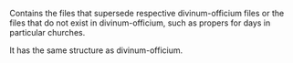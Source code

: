 Contains the files that supersede respective divinum-officium files or the files that do not exist in
divinum-officium, such as propers for days in particular churches.

It has the same structure as divinum-officium.